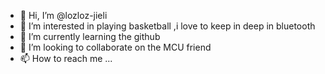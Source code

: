 - 👋 Hi, I’m @lozloz-jieli
- 👀 I’m interested in playing basketball ,i love to keep in deep in bluetooth
- 🌱 I’m currently learning the github
- 💞️ I’m looking to collaborate on the MCU friend
- 📫 How to reach me ...

<!---
lozloz-jieli/lozloz-jieli is a ✨ special ✨ repository because its `README.md` (this file) appears on your GitHub profile.
You can click the Preview link to take a look at your changes.
--->
